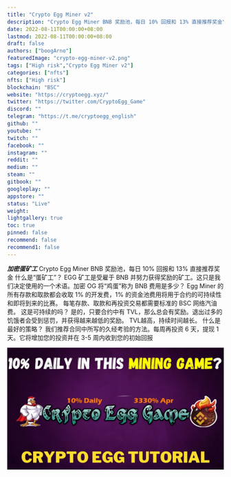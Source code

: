 ```yaml
---
title: "Crypto Egg Miner v2"
description: "Crypto Egg Miner BNB 奖励池，每日 10% 回报和 13% 直接推荐奖金"
date: 2022-08-11T00:00:00+08:00
lastmod: 2022-08-11T00:00:00+08:00
draft: false
authors: ["boogArno"]
featuredImage: "crypto-egg-miner-v2.png"
tags: ["High risk","Crypto Egg Miner v2"]
categories: ["nfts"]
nfts: ["High risk"]
blockchain: "BSC"
website: "https://cryptoegg.xyz/"
twitter: "https://twitter.com/CryptoEgg_Game"
discord: ""
telegram: "https://t.me/cryptoegg_english"
github: ""
youtube: ""
twitch: ""
facebook: ""
instagram: ""
reddit: ""
medium: ""
steam: ""
gitbook: ""
googleplay: ""
appstore: ""
status: "Live"
weight: 
lightgallery: true
toc: true
pinned: false
recommend: false
recommend1: false
---
```

***加密蛋矿工***
Crypto Egg Miner BNB 奖励池，每日 10% 回报和 13% 直接推荐奖金
什么是“蛋矿工”？
EGG 矿工是受雇于 BNB 并努力获得奖励的矿工。这只是我们决定使用的一个术语。加密 OG 将“鸡蛋”称为 BNB
费用是多少？
Egg Miner 的所有存款和取款都会收取 1% 的开发费，1% 的资金池费用将用于合约的可持续性和即将到来的比赛。
每笔存款、取款和再投资交易都需要标准的 BSC 网络汽油费。
这是可持续的吗？
是的，只要合约中有 TVL，那么总会有奖励。退出过多的饥饿者会受到惩罚，并获得越来越低的奖励。 TVL越高，持续时间越长。
什么是最好的策略？
我们推荐合同中所写的久经考验的方法。每周再投资 6 天，提现 1 天。它将增加您的投资并在 3-5 周内收到您的初始回报

![maxresdefault](maxresdefault.jpg)
